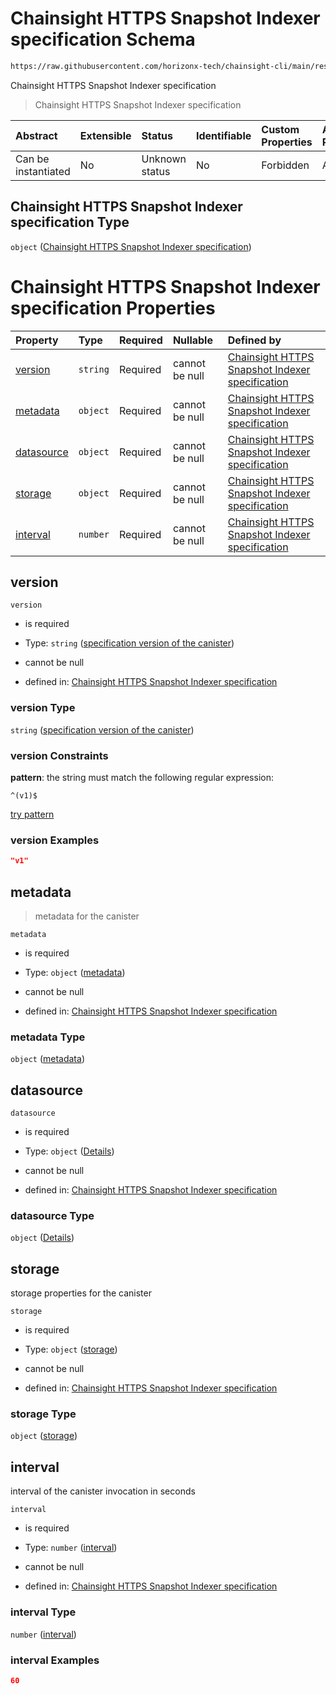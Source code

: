 # Chainsight HTTPS Snapshot Indexer specification Schema

```txt
https://raw.githubusercontent.com/horizonx-tech/chainsight-cli/main/resources/schema/snapshot_indexer_https.json
```

Chainsight HTTPS Snapshot Indexer specification

> Chainsight HTTPS Snapshot Indexer specification

| Abstract            | Extensible | Status         | Identifiable | Custom Properties | Additional Properties | Access Restrictions | Defined In                                                                                    |
| :------------------ | :--------- | :------------- | :----------- | :---------------- | :-------------------- | :------------------ | :-------------------------------------------------------------------------------------------- |
| Can be instantiated | No         | Unknown status | No           | Forbidden         | Allowed               | none                | [snapshot\_indexer\_https.json](../../out/snapshot_indexer_https.json "open original schema") |

## Chainsight HTTPS Snapshot Indexer specification Type

`object` ([Chainsight HTTPS Snapshot Indexer specification](snapshot_indexer_https.md))

# Chainsight HTTPS Snapshot Indexer specification Properties

| Property                  | Type     | Required | Nullable       | Defined by                                                                                                                                                                                                                                   |
| :------------------------ | :------- | :------- | :------------- | :------------------------------------------------------------------------------------------------------------------------------------------------------------------------------------------------------------------------------------------- |
| [version](#version)       | `string` | Required | cannot be null | [Chainsight HTTPS Snapshot Indexer specification](snapshot_indexer_https-properties-specification-version-of-the-canister.md "#/properties/version#/properties/version")                                                                     |
| [metadata](#metadata)     | `object` | Required | cannot be null | [Chainsight HTTPS Snapshot Indexer specification](snapshot_indexer_https-properties-metadata.md "#/properties/metadata#/properties/metadata")                                                                                                |
| [datasource](#datasource) | `object` | Required | cannot be null | [Chainsight HTTPS Snapshot Indexer specification](snapshot_indexer_https-properties-datasource.md "https://raw.githubusercontent.com/horizonx-tech/chainsight-cli/main/resources/schema/snapshot_indexer_https.json#/properties/datasource") |
| [storage](#storage)       | `object` | Required | cannot be null | [Chainsight HTTPS Snapshot Indexer specification](snapshot_indexer_https-properties-storage.md "#/properties/storage#/properties/storage")                                                                                                   |
| [interval](#interval)     | `number` | Required | cannot be null | [Chainsight HTTPS Snapshot Indexer specification](snapshot_indexer_https-properties-interval.md "#/properties/interval#/properties/interval")                                                                                                |

## version



`version`

*   is required

*   Type: `string` ([specification version of the canister](snapshot_indexer_https-properties-specification-version-of-the-canister.md))

*   cannot be null

*   defined in: [Chainsight HTTPS Snapshot Indexer specification](snapshot_indexer_https-properties-specification-version-of-the-canister.md "#/properties/version#/properties/version")

### version Type

`string` ([specification version of the canister](snapshot_indexer_https-properties-specification-version-of-the-canister.md))

### version Constraints

**pattern**: the string must match the following regular expression:&#x20;

```regexp
^(v1)$
```

[try pattern](https://regexr.com/?expression=%5E\(v1\)%24 "try regular expression with regexr.com")

### version Examples

```json
"v1"
```

## metadata



> metadata for the canister

`metadata`

*   is required

*   Type: `object` ([metadata](snapshot_indexer_https-properties-metadata.md))

*   cannot be null

*   defined in: [Chainsight HTTPS Snapshot Indexer specification](snapshot_indexer_https-properties-metadata.md "#/properties/metadata#/properties/metadata")

### metadata Type

`object` ([metadata](snapshot_indexer_https-properties-metadata.md))

## datasource



`datasource`

*   is required

*   Type: `object` ([Details](snapshot_indexer_https-properties-datasource.md))

*   cannot be null

*   defined in: [Chainsight HTTPS Snapshot Indexer specification](snapshot_indexer_https-properties-datasource.md "https://raw.githubusercontent.com/horizonx-tech/chainsight-cli/main/resources/schema/snapshot_indexer_https.json#/properties/datasource")

### datasource Type

`object` ([Details](snapshot_indexer_https-properties-datasource.md))

## storage

storage properties for the canister

`storage`

*   is required

*   Type: `object` ([storage](snapshot_indexer_https-properties-storage.md))

*   cannot be null

*   defined in: [Chainsight HTTPS Snapshot Indexer specification](snapshot_indexer_https-properties-storage.md "#/properties/storage#/properties/storage")

### storage Type

`object` ([storage](snapshot_indexer_https-properties-storage.md))

## interval

interval of the canister invocation in seconds

`interval`

*   is required

*   Type: `number` ([interval](snapshot_indexer_https-properties-interval.md))

*   cannot be null

*   defined in: [Chainsight HTTPS Snapshot Indexer specification](snapshot_indexer_https-properties-interval.md "#/properties/interval#/properties/interval")

### interval Type

`number` ([interval](snapshot_indexer_https-properties-interval.md))

### interval Examples

```json
60
```
